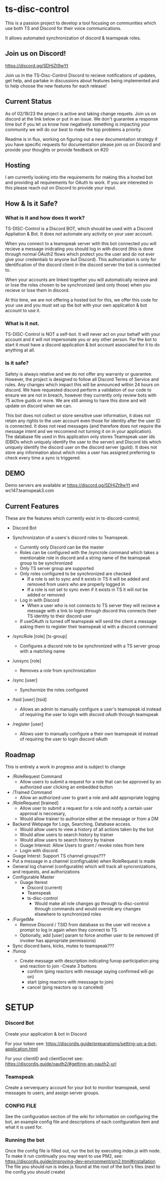 # ts-disc-control

This is a passion project to develop a tool focusing on communities which use both TS and Discord for their voice communications. 

It allows automated synchronization of discord & teamspeak roles.

## Join us on Discord!
https://discord.gg/SDHjZt9wYt

Join us in the TS-Disc-Control Discord to recieve notifications of updates, get help, and partake in discussions about features being implemented and to help choose the new features for each release!

## Current Status
As of 02/19/23 the project is active and taking change requets. Join us on discord at the link below or put in an issue. We don't guarantee a response time but if you let us know how negatively something is impacting your community we will do our best to make the top problems a priority.

Readme is in flux, working on figuring out a new documentation strategy if you have specific requests for documentation please join us on Discord and provide your thoughts or provide feedback on #20

## Hosting

I am currently looking into the requirements for making this a hosted bot and providing all requirements for OAuth to work. If you are interested in this please reach out on Discord to provide your input.

## How & Is it Safe?

### What is it and how does it work?
TS-DISC-Control is a Discord BOT, which should be used with a Discord Appliation & Bot. It does not automate any activity on your user account.

When you connect to a teamspeak server with this bot connected you will recieve a message inidcating you should log in with discord (this is done through normal OAuth2 flows which protect you the user and do not ever give your credentials to anyone but Discord). This authorization is only for identification of the discord client in the discord server the bot is connected to.

When your accounts are linked together you will automatically recieve and or lose the roles chosen to be synchronized (and only those) when you recieve or lose them in discord.

At this time, we are not offering a hosted bot for this, we offer this code for your use and you must set up the bot with your own application & bot account to use it.

### What is it not.
TS-DISC-Control is NOT a self-bot. It will never act on your behalf with your account and it will not impersonate you or any other person.
For the bot to start it must have a discord application & bot account associated for it to do anything at all.

### Is it safe?
Safety is always relative and we do not offer any warranty or guarantee. However, the project is designed to follow all Discord Terms of Service and rules. Any changes which impact this will be announced within 24 hours on discord. We have requested discord perform a validation of our code to ensure we are not in breach, however they currently only review bots with 75 active guids or more. We are still aiming to have this done and will update on discord when we can.

This bot does not collect or store sensitive user information, it does not retain any rights to the user account even those for identity after the user ID is connected. It does not read messages (and therefore does not require the message intent and we reccomend not turning it on in your application). The database file used in this application only stores Teamspeak user ids (DBIDs which uniquely identify the user to the server) and Discord Ids which uniquely identify the discord user on the discord server (guild). It does not store any information about which roles a user has assigned preferring to check every time a sync is triggered.

## DEMO

Demo servers are available at 
https://discord.gg/SDHjZt9wYt
and 
wc147.teamspeak3.com

## Current Features
These are the features which currently exist in ts-discord-control;

- Discord Bot
- Synchronizaton of a users's discord roles to Teamspeak.
    - Currently only Discord can be the master
    - Roles can be configured with the /syncrole command which takes a mentionable role in discord and a string name of the teamspeak group to be synchronized
    - Only TS server group are supported
    - Only roles configured to be synchronized are checked
        - If a role is set to sync and it exists in TS it will be added and removed from users who are properly logged in
        - If a role is not set to sync even if it exists in TS it will *not* be added or removed
    - Log in with Discord
        - When a user who is not connects to TS server they will recieve a message with a link to login through discord this connects their TS identity to their discord user
    - If useOAuth is turned off teamspeak will send the client a message asking them to register their teamspeak id with a discord command

- /syncRole [role] [ts-group]
    - Configures a discord role to be synchronized with a TS server group with a matching name
- /unsync [role]
    - Removes a role from synchronization
- /sync [user]
    - Synchornize the roles configured 
- /tsid [user] [tsid]
    - Allows an admin to manually configure a user's teamspeak id instead of requiring the user to login with discord oAuth through teamspeak
- /register [user]
    - Allows user to manually configure a their own teamspeak id instead of requiring the user to login discord oAuth

## Roadmap
This is entirely a work in progress and is subject to change

- /RoleRequest Command
    - Allow users to submit a request for a role that can be approved by an authorized user clicking an embedded button
- /Trained Command
    - Allow an authorized user to grant a role and add appropriate logging
- /RoleRequest [trained]
    - Allow user to submit a request for a role and notify a certain user approval is neccesary,
    - Would allow trainer to authorize either at the message or from a DM
- Backend Webpage for Logs, Searching, Database access. 
    - Would allow users to view a history of all actions taken by the bot
    - Would allow users to search history by trainer
    - Would allow users to search history by trainee
    - Guage Interest: Allow Users to grant / revoke roles from here
    - Login with discord
- Guage Interst: Support TS channel groups???
- Put a message in a channel (configruable) when RoleRequest is made
- General log channel (configurable) which will track all syncronizations, and requests, and authorizations
- Configurable Master
    - Guage Iterest
        - Discord (current)
        - Teamspeak
        - ts-disc-control
            - Would make all role changes go through ts-disc-control through commands and would overide any changes elsewhere to synchronized roles
- /ForgetMe
    - Remove Discord / TSID from database so the user will receive a prompt to log in again when they connect to TS
    - Optionally, add [user] param to force another user to be removed (if invoker has appropriate permissions)
- Sync discord bans, kicks, mutes to teamspeak???
- /funop <description>
    - Create message with description indicating funop participation ping and reaction to join
    -Create 3 buttons
        - confirm (ping reactors with message saying confirmed will go on)
        - start (ping reactors with messsage to join)
        - cancel (ping reactors op is canceled)
      

# SETUP

### Discord Bot

Create your application & bot in Discord

For your token see: https://discordjs.guide/preparations/setting-up-a-bot-application.html

For your clientID and clientSecret see: https://discordjs.guide/oauth2/#getting-an-oauth2-url

### Teamspeak

Create a serverquery account for your bot to monitor teamspeak, send messages to users, and assign server groups.

### CONFIG FILE

See the configuration section of the wiki for information on configuring the bot, an example config file and descriptions of each configuration item and what it is used for.

### Running the bot
Once the config file is filled out, run the bot by executing index.js with node.
To make it run continually you may want to use PM2, see: https://discordjs.guide/improving-dev-environment/pm2.html#installation
The file you should run is index.js found at the root of the bot's files (next to the config you should create)
